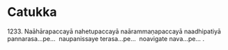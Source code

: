 

# Catukka







1233\. Naāhārapaccayā nahetupaccayā naārammaṇapaccayā naadhipatiyā pannarasa…pe…  naupanissaye terasa…pe…  noavigate nava…pe… .



